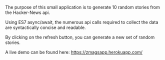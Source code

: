 The purpose of this small application is to generate 10 random stories from the Hacker-News api.

Using ES7 async/await, the numerous api calls required to collect the data are syntactically concise and readable.

By clicking on the refresh button, you can generate a new set of random stories.

A live demo can be found here: https://zmagsapp.herokuapp.com/
